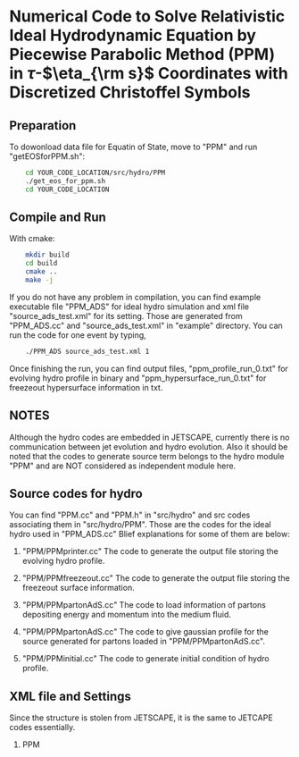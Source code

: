 # Numerical Code to Solve Relativistic Ideal Hydrodynamic Equation by Piecewise Parabolic Method (PPM) in $\tau$-$\eta_{\rm s}$ Coordinates with Discretized Christoffel Symbols 

## Preparation

To dowonload data file for Equatin of State, 
move to "PPM" and run "getEOSforPPM.sh":

```bash
	cd YOUR_CODE_LOCATION/src/hydro/PPM
	./get_eos_for_ppm.sh
	cd YOUR_CODE_LOCATION
```

## Compile and Run

With cmake:

```bash
	mkdir build
	cd build
	cmake ..
	make -j
```

If you do not have any problem in compilation,
you can find example executable file "PPM\_ADS" for ideal hydro simulation and xml file "source\_ads\_test.xml" for its setting.
Those are generated from "PPM\_ADS.cc" and "source\_ads\_test.xml" 
in "example" directory. 
You can run the code for one event by typing,

```bash
	./PPM_ADS source_ads_test.xml 1
```

Once finishing the run, you can find output files, 
"ppm\_profile\_run\_0.txt" for evolving hydro profile in binary and "ppm\_hypersurface\_run\_0.txt" for freezeout hypersurface information in txt. 

## NOTES
Although the hydro codes are embedded in JETSCAPE, currently there is no communication between jet evolution and hydro evolution.
Also it should be noted that the codes to generate source term belongs to the hydro module "PPM" and are NOT considered as independent module here.

## Source codes for hydro
You can find "PPM.cc" and "PPM.h" in "src/hydro" and src codes associating them in "src/hydro/PPM". Those are the codes for the ideal hydro used in "PPM\_ADS.cc"
Blief explanations for some of them are below:

1. "PPM/PPMprinter.cc"
The code to generate the output file storing the evolving hydro profile.

1. "PPM/PPMfreezeout.cc"
The code to generate the output file storing the freezeout surface information.

1. "PPM/PPMpartonAdS.cc"
The code to load information of partons depositing energy and momentum into the medium fluid.

1. "PPM/PPMpartonAdS.cc"
The code to give gaussian profile for the source generated for partons loaded in "PPM/PPMpartonAdS.cc".

1. "PPM/PPMinitial.cc"
The code to generate initial condition of hydro profile. 

## XML file and Settings
Since the structure is stolen from JETSCAPE, it is the same to JETCAPE codes essentially. 

1. PPM







